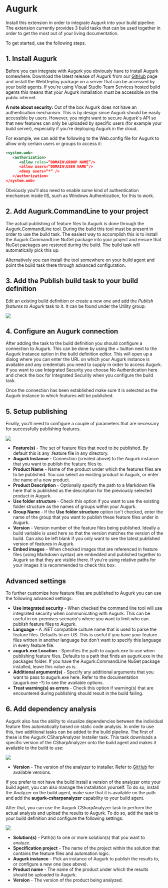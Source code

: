 # Augurk

Install this extension in order to integrate *Augurk* into your build pipeline. The extension currently provides 3 build tasks that can be
used together in order to get the most out of your living documentation.

To get started, use the following steps.

## 1. Install Augurk
Before you can integrate with Augurk you obviously have to install Augurk somewhere. Download the latest release of
Augurk from our [GitHub](https://github.com/augurk/Augurk/releases) page and install the WebDeploy package on a server that can be accessed by your build agents. If you're using Visual Studio Team Services hosted build agents this means that your Augurk installation must be accessible on the public internet.

**A note about security:**
Out of the box Augurk does not have an authentication mechanism. This is by design since Augurk should be easily accessible by users. However, you might want to secure Augurk's API so that new features can only be uploaded by specific users (for example your build server), especially if you're deploying Augurk in the cloud.

For example, we can add the following to the Web.config file for Augurk to allow only certain users or groups to access it:

```xml
<system.web>
   <authorization>
      <allow roles=“DOMAIN\GROUP NAME”/>
      <allow users=“DOMAIN\USER NAME”/>
      <deny users=“*” />
   </authorization>
</system.web>
```

Obviously you'll also need to enable some kind of authentication mechanism inside IIS, such as Windows Authentication, for this to work.

## 2. Add Augurk.CommandLine to your project
The actual publishing of feature files to Augurk is done through the Augurk.CommandLine tool. During the build this tool must be present in order to use the build task. The easiest way to accomplish this is to install the Augurk.CommandLine NuGet package into your project and ensure that NuGet packages are restored during the build. The build task will automatically pick this up.

Alternatively you can install the tool somewhere on your build agent and point the build task there through advanced configuration.

## 3. Add the Publish build task to your build definition
Edit an existing build definition or create a new one and add the *Publish features to Augurk* task to it. It can be found under the Utility group:

![](img/PublishFeaturesToAugurk-AddTask.png)

## 4. Configure an Augurk connection
After adding the task to the build definition you should configure a connection to Augurk. This can be done by using the + button next to the Augurk Instance option in the build definition editor. This will open up a dialog where you can enter the URL on which your Augurk instance is available and any credentials you need to supply in order to access Augurk. If you want to use Integrated Security you choose No Authentication here and check the box for Integrated Security when you configure the build task.

Once the connection has been established make sure it is selected as the Augurk instance to which features will be published.

## 5. Setup publishing
Finally, you'll need to configure a couple of parameters that are necessary for successfully publishing features.

![](img/PublishFeaturesToAugurk-BuildTask.png)

* **Feature(s)** - The set of feature files that need to be published. By default this is any .feature file in any directory.
* **Augurk Instance** - Connection (created above) to the Augurk instance that you want to publish the feature files to.
* **Product Name** - Name of the product under which the features files are to be published. You can select an existing product in Augurk, or enter the name of a new product.
* **Product Description** - Optionally specify the path to a Markdown file here that is published as the description for the previously selected product in Augurk.
* **Use folder structure** - Check this option if you want to use the existing folder structure as the names of groups within your Augurk.
* **Group Name** - If the **Use folder structure** option isn't checked, enter the name of the group that you want to publish these feature files under in Augurk.
* **Version** - Version number of the feature files being published. Ideally a build variable is used here so that the version matches the version of the build. Can also be left blank if you only want to see the latest published version of features in Augurk.
* **Embed images** - When checked images that are referenced in feature files (using Markdown syntax) are embedded and published together to Augurk so that they are visible there. If you're using relative paths for your images it is recommended to check this box.

## Advanced settings
To further customize how feature files are published to Augurk you can use the following advanced settings:

* **Use integrated security** - When checked the command line tool will use integrated security when communicating with Augurk. This can be useful in on-premises scenario's where you want to limit who can publish feature files to Augurk.
* **Language** - A .NET compatible culture name that is used to parse the feature files. Defaults to *en-US*. This is useful if you have your feature files written in another language but don't want to specify this language in every feature file.
* **augurk.exe Location** - Specifies the path to augurk.exe to use when publishing feature files. Defaults to a path that finds an augurk.exe in the packages folder. If you have the Augurk.CommandLine NuGet package installed, leave this value as is.
* **Additional argument(s)** - Specify any additional arguments that you want to pass to augurk.exe here. Refer to the documentation (augurk.exe -?) to see the available options.
* **Treat warning(s) as errors** - Check this option if warning(s) that are encountered during publishing should result in the build failing.

## 6. Add dependency analysis
Augurk also has the ability to visualize dependencies between the individual feature files automatically based on static code analysis. In order to use this, two additional tasks can be added to the build pipeline. The first of these is the Augurk CSharpAnalyzer Installer task. This task downloads a specific version of the CSharpAnalyzer onto the build agent and makes it available to the build to use:

![](img/AugurkCSharpAnalyzerInstaller-BuildTask.png)

* **Version** - The version of the analyzer to installer. Refer to [GitHub](https://github.com/Augurk/Augurk.CSharpAnalyzer/releases) for available versions.

If you prefer to not have the build install a version of the analyzer onto your build agent, you can also manage the installation yourself. To do so, install the Analyzer on the build agent, make sure that it is available on the path and add the **augurk-csharpanalyzer** capability to your build agent.

After that, you can use the Augurk CSharpAnalyzer task to perform the actual analysis and upload the results to Augurk. To do so, add the task to your build definition and configure the following settings:

![](img/AugurkCSharpAnalyzer-BuildTask.png)

* **Solution(s)** - Path(s) to one or more solution(s) that you want to analyze.
* **Specification project** - The name of the project within the solution that contains the feature files and automation logic.
* **Augurk instance** - Pick an instance of Augurk to publish the results to, or configure a new one (see above).
* **Product name** - The name of the product under which the results should be uploaded to Augurk.
* **Version** - The version of the product being analyzed.